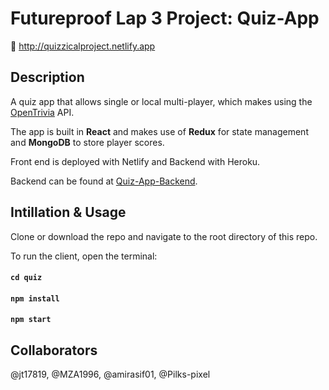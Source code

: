 # Futureproof Lap 3 Project: Quiz-App

:game_die: http://quizzicalproject.netlify.app

## Description

A quiz app that allows single or local multi-player, which makes using the [OpenTrivia](https://opentdb.com/)
 API.
 
The app is built in **React** and makes use of **Redux** for state management and **MongoDB** to store player scores.

Front end is deployed with Netlify and Backend with Heroku.

Backend can be found at [Quiz-App-Backend](https://github.com/Pilks-pixel/Quiz-App-Backend).

## Intillation & Usage

Clone or download the repo and navigate to the root directory of this repo.

To run the client, open the terminal:

#### `cd quiz`

#### `npm install`

#### `npm start`


## Collaborators
@jt17819, @MZA1996, @amirasif01, @Pilks-pixel

